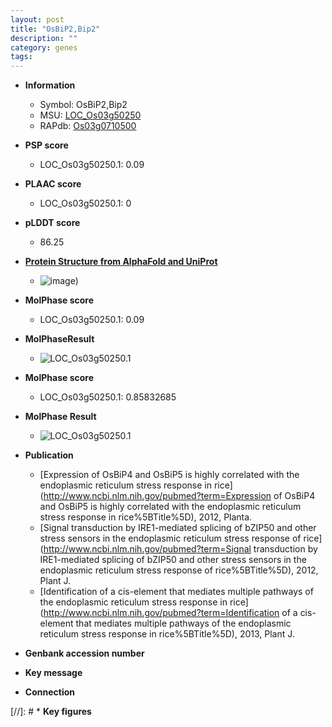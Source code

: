 ```yaml
---
layout: post
title: "OsBiP2,Bip2"
description: ""
category: genes
tags: 
---
```


* **Information**  
    + Symbol: OsBiP2,Bip2  
    + MSU: [LOC_Os03g50250](http://rice.plantbiology.msu.edu/cgi-bin/ORF_infopage.cgi?orf=LOC_Os03g50250)  
    + RAPdb: [Os03g0710500](http://rapdb.dna.affrc.go.jp/viewer/gbrowse_details/irgsp1?name=Os03g0710500)  

* **PSP score**  
    + LOC_Os03g50250.1: 0.09 

* **PLAAC score**  
    + LOC_Os03g50250.1: 0 

* **pLDDT score**
    + 86.25

* **[Protein Structure from AlphaFold and UniProt](https://www.uniprot.org/uniprotkb/Q53RJ5/entry#structure)**
    + ![image](https://ricepsp.github.io/images/Q5/AF-Q53RJ5-F1.png))

* **MolPhase score**
    + LOC_Os03g50250.1: 0.09

* **MolPhaseResult**
    + ![LOC_Os03g50250.1](https://ricepsp.github.io/pictures/LOC_Os03g/LOC_Os03g50250.1.png)

* **MolPhase score**
    + LOC_Os03g50250.1: 0.85832685

* **MolPhase Result**
    + ![LOC_Os03g50250.1](https://304243504.github.io/Pictures/LOC_Os03g/LOC_Os03g50250.1.png)

* **Publication**  
    + [Expression of OsBiP4 and OsBiP5 is highly correlated with the endoplasmic reticulum stress response in rice](http://www.ncbi.nlm.nih.gov/pubmed?term=Expression of OsBiP4 and OsBiP5 is highly correlated with the endoplasmic reticulum stress response in rice%5BTitle%5D), 2012, Planta.
    + [Signal transduction by IRE1-mediated splicing of bZIP50 and other stress sensors in the endoplasmic reticulum stress response of rice](http://www.ncbi.nlm.nih.gov/pubmed?term=Signal transduction by IRE1-mediated splicing of bZIP50 and other stress sensors in the endoplasmic reticulum stress response of rice%5BTitle%5D), 2012, Plant J.
    + [Identification of a cis-element that mediates multiple pathways of the endoplasmic reticulum stress response in rice](http://www.ncbi.nlm.nih.gov/pubmed?term=Identification of a cis-element that mediates multiple pathways of the endoplasmic reticulum stress response in rice%5BTitle%5D), 2013, Plant J.

* **Genbank accession number**  

* **Key message**  

* **Connection**  

[//]: # * **Key figures**  


